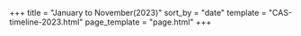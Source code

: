 +++
title = "January to November(2023)"
sort_by = "date"
template = "CAS-timeline-2023.html"
page_template = "page.html"
+++
